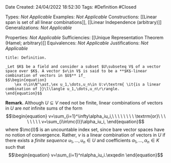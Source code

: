 <br />
<br />

Date Created: 24/04/2022 18:52:30
Tags: #Definition #Closed

Types: _Not Applicable_
Examples: _Not Applicable_
Constructions: [[Linear span is set of all linear combinations]], [[Linear Independence (arbitrary)]]
Generalizations: _Not Applicable_

Properties: _Not Applicable_
Sufficiencies: [[Unique Representation Theorem (Hamel; arbitrary)]]
Equivalences: _Not Applicable_
Justifications: _Not Applicable_

``` ad-Definition
title: Definition.

_Let $K$ be a field and consider a subset $U\subseteq V$ of a vector space over $K$. A vector $v\in V$ is said to be a **$K$-linear combination of vectors in $U$** if_
$$\begin{equation}
    \ex n\in\N^\ast,\ex u_1,\dots,u_n\in U:v\textrm{ \it{is a linear combination of }}\l\langle u_1,\dots,u_n\r\rangle.
\end{equation}$$

```

**Remark.** Although $U\subseteq V$ need not be finite, linear combinations of vectors in $U$ are _not_ infinite sums of the form
$$\begin{equation}
    v=\sum_{i=1}^\infty\alpha_iu_i,\ \ \ \ \ \ \ \ \textrm{or}\ \ \ \ \ \ \ \ v=\sum_{i\in\mc{I}}\alpha_iu_i,
\end{equation}$$
where $\mc{I}$ is an uncountable index set, since bare vector spaces have no notion of convergence. Rather, $v$ is a linear combination of vectors in $U$ if there exists a _finite sequence_ $u_1,\dots,u_n\in U$ and coefficients $\alpha_1,\dots,\alpha_n\in K$ such that
$$\begin{equation}
    v=\sum_{i=1}^n\alpha_iu_i.\exqedin
\end{equation}$$
